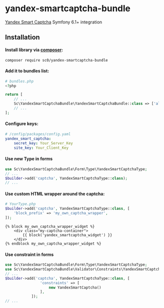 # yandex-smartcaptcha-bundle
[Yandex Smart Captcha](https://cloud.yandex.ru/services/smartcaptcha) Symfony 6.1+ integration

## Installation

#### Install library via [composer](https://getcomposer.org/):

```shell
composer require sc0/yandex-smartcaptcha-bundle
```

#### Add it to bundles list:

```php
# bundles.php
<?php

return [
    // ...
    Sc\YandexSmartCaptchaBundle\YandexSmartCaptchaBundle::class => ['all' => true],
    // ...
];

```

#### Configure keys:

```yaml
# /config/packages/config.yaml
yandex_smart_captcha:
    secret_key: Your_Server_Key
    site_key: Your_Client_Key
```

#### Use new Type in forms

```php
use Sc\YandexSmartCaptchaBundle\Form\Type\YandexSmartCaptchaType;
// ...
$builder->add('captcha', YandexSmartCaptchaType::class);
// ...
```

#### Use custom HTML wrapper around the captcha:
```php
# YourType.php
$builder->add('captcha', YandexSmartCaptchaType::class, [
    'block_prefix' => 'my_own_captcha_wrapper',
]);
```

```twig
{% block my_own_captcha_wrapper_widget %}
    <div class="my-captcha-container">
        {{ block('yandex_smartcaptcha_widget') }}
    </div>
{% endblock my_own_captcha_wrapper_widget %}
```


#### Use constraint in forms
```php
use Sc\YandexSmartCaptchaBundle\Form\Type\YandexSmartCaptchaType;
use Sc\YandexSmartCaptchaBundle\Validator\Constraints\YandexSmartCaptcha;
// ...
$builder->add('captcha', YandexSmartCaptchaType::class, [
                'constraints' => [
                    new YandexSmartCaptcha()
                ],
            ]);
// ...
